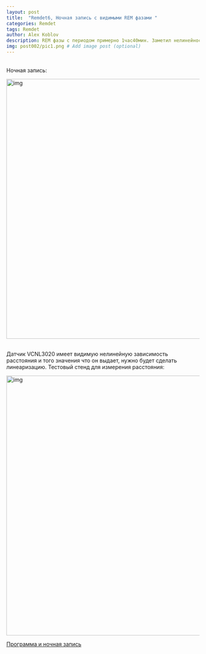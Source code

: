 ```yaml
---
layout: post
title:  "Remdet6, Ночная запись с видимыми REM фазами "
categories: Remdet
tags: Remdet
author: Alex Koblov
description: REM фазы с периодом примерно 1час40мин. Заметил нелинейность датчика VCNL3020
img: post002/pic1.png # Add image post (optional)
---
```

<p><br>Ночная запись:</p>
<p><a  href="{{ site.baseurl }}/assets/images/post002/pic1.png" class="highslide" onclick="return hs.expand(this)">
   <img src="{{ site.baseurl }}/assets/images/post002/pic1.png" alt="img" width="677" /></a></p>
<p><br>Датчик VCNL3020 имеет видимую нелинейную зависимость расстояния и того значения что он выдает, нужно будет сделать линеаризацию. Тестовый стенд для измерения расстояния:</p>
<p><a  href="{{ site.baseurl }}/assets/images/post002/pic2.jpg" class="highslide" onclick="return hs.expand(this)">
   <img src="{{ site.baseurl }}/assets/images/post002/pic2_sm.jpg" alt="img" width="677" /></a></p>
<a href="https://github.com/ezoelectro/ezoelectro.github.io/tree/master/REMDET_PROG/ble_test10(11)">Программа и ночная запись</a>
